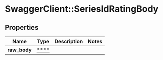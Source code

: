 # SwaggerClient::SeriesIdRatingBody

## Properties
Name | Type | Description | Notes
------------ | ------------- | ------------- | -------------
**raw_body** | [****](.md) |  | 

